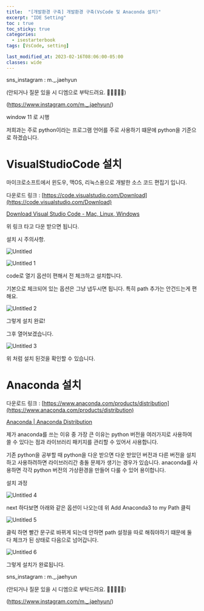 ```yaml
---
title:  "[개발환경 구축] 개발환경 구축(VsCode 및 Anaconda 설치)"
excerpt: "IDE Setting"
toc : true
toc_sticky: true
categories:
  - isestarterbook
tags: [VsCode, setting]

last_modified_at: 2023-02-16T08:06:00-05:00
classes: wide
---
```


sns_instagram : m._.jaehyun 

(안되거나 질문 있을 시 디엠으로 부탁드려요. 🙏🙏🙏🙏🙏)

(https://www.instagram.com/m._.jaehyun/)

window 11 로 시행

저희과는 주로 python이라는 프로그램 언어를 주로 사용하기 떄문에 python을 기준으로 하겠습니다.

# VisualStudioCode 설치

마이크로소프트에서 윈도우, 맥OS, 리눅스용으로 개발한 소스 코드 편집기 입니다.

다운로드 링크 : [https://code.visualstudio.com/Download](https://code.visualstudio.com/Download)

[Download Visual Studio Code - Mac, Linux, Windows](https://code.visualstudio.com/Download)

위 링크 타고 다운 받으면 됩니다.

설치 시 주의사항.

![Untitled](https://user-images.githubusercontent.com/86664178/219368128-b837c69c-8f01-4a23-998d-565565f9113d.png)


![Untitled 1](https://user-images.githubusercontent.com/86664178/219368363-9d86ecc6-22fa-4c7b-bdf7-648daad1c454.png)


code로 열기 옵션이 편해서 전 체크하고 설치합니다.

기본으로 체크되어 있는 옵션은 그냥 냅두시면 됩니다. 특히 path 추가는 안건드는게 편해요.

![Untitled 2](https://user-images.githubusercontent.com/86664178/219368756-37df86f4-332c-45ce-b28c-338885feff78.png)


그렇게 설치 완료!

그후 열어보겠습니다.

![Untitled 3](https://user-images.githubusercontent.com/86664178/219368814-f24f886e-ede9-42c3-b33a-f4439235abfa.png)

위 처럼 설치 된것을 확인할 수 있습니다.

# Anaconda 설치

다운로드 링크 : [https://www.anaconda.com/products/distribution](https://www.anaconda.com/products/distribution)

[Anaconda | Anaconda Distribution](https://www.anaconda.com/products/distribution)

제가 anaconda를 쓰는 이유 중 가장 큰 이유는 python 버전을 여러가지로 사용하여 쓸 수 있다는 점과 라이브러리 패키지를 관리할 수 있어서 사용합니다.

기존 python을 공부할 때 python을 다운 받으면 다운 받았던 버전과 다른 버전을 설치하고 사용하려하면 라이브러리간 충돌 문제가 생기는 경우가 있습니다. anaconda를 사용하면 각각 python 버전의 가상환경을 만들어 다룰 수 있어 용이합니다.

설치 과정

![Untitled 4](https://user-images.githubusercontent.com/86664178/219369073-49f3e43f-549d-46f2-acca-716885814112.png)


next 하다보면 아래와 같은 옵션이 나오는데 위 Add Anaconda3 to my Path 클릭

![Untitled 5](https://user-images.githubusercontent.com/86664178/219370170-6763456e-9306-467e-ab49-169923fdc970.png)


클릭 하면 빨간 문구로 바뀌게 되는데 안하면 path 설정을 따로 해줘야하기 떄문에 둘 다 체크가 된 상태로 다음으로 넘어갑니다.

![Untitled 6](https://user-images.githubusercontent.com/86664178/219375423-783be1ad-e32f-4ffe-8a53-2a5a8bddc24e.png)


그렇게 설치가 완료됩니다.

sns_instagram : m._.jaehyun 

(안되거나 질문 있을 시 디엠으로 부탁드려요. 🙏🙏🙏🙏🙏)

(https://www.instagram.com/m._.jaehyun/)